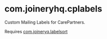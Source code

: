 # com.joineryhq.cplabels

Custom Mailing Labels for CarePartners.

Requires [com.joineryq.labelsort](https://github.com/twomice/com.joineryhq.labelsort)